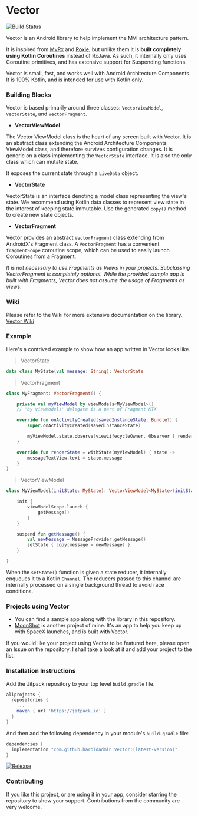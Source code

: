 # Vector

[![Build Status](https://travis-ci.com/haroldadmin/Vector.svg?branch=master)](https://travis-ci.com/haroldadmin/Vector)

Vector is an Android library to help implement the MVI architecture pattern. 

It is inspired from [MvRx](https://www.github.com/airbnb/mvrx) and [Roxie](https://github.com/ww-tech/roxie), but unlike them it is **built completely using Kotlin Coroutines** instead of RxJava. As such, it internally only uses Coroutine primitives, and has extensive support for Suspending functions.

Vector is small, fast, and works well with Android Architecture Components. It is 100% Kotlin, and is intended for use with Kotlin only.


### Building Blocks

Vector is based primarily around three classes: `VectorViewModel`, `VectorState`, and `VectorFragment`.

* **VectorViewModel**

The Vector ViewModel class is the heart of any screen built with Vector. It is an abstract class extending the Android Architecture Components ViewModel class, and therefore survives configuration changes. It is generic on a class implementing the `VectorState` interface. It is also the only class which can mutate state.

It exposes the current state through a `LiveData` object.

* **VectorState**

VectorState is an interface denoting a model class representing the view's state. We recommend using Kotlin data classes to represent view state in the interest of keeping state immutable. Use the generated `copy()` method to create new state objects.

* **VectorFragment**

Vector provides an abstract `VectorFragment` class extending from AndroidX's Fragment class. A `VectorFragment` has a convenient `fragmentScope` coroutine scope, which can be used to easily launch Coroutines from a Fragment. 

*It is not necessary to use Fragments as Views in your projects. Subclassing VectorFragment is completely optional. While the provided sample app is built with Fragments, Vector does not assume the usage of Fragments as views.*

### Wiki
Please refer to the Wiki for more extensive documentation on the library.
[Vector Wiki](https://github.com/haroldadmin/Vector/wiki)

### Example

Here's a contrived example to show how an app written in Vector looks like.

> VectorState

```kotlin
data class MyState(val message: String): VectorState
```

> VectorFragment

```kotlin
class MyFragment: VectorFragment() {

    private val myViewModel by viewModels<MyViewModel>() 
    // 'by viewModels' delegate is a part of Fragment KTX

    override fun onActivityCreated(savedInstanceState: Bundle?) {
        super.onActivityCreated(savedInstanceState)

        myViewModel.state.observe(viewLifecycleOwner, Observer { renderState() })
    }

    override fun renderState = withState(myViewModel) { state -> 
        messageTextView.text = state.message
    }
}
```

> VectorViewModel

```kotlin
class MyViewModel(initState: MyState): VectorViewModel<MyState>(initState) {

    init {
        viewModelScope.launch {
            getMessage()
        }
    }

    suspend fun getMessage() {
        val newMessage = MessageProvider.getMessage()
        setState { copy(message = newMessage) }
    }

}
```

When the `setState()` function is given a state reducer, it internally enqueues it to a Kotlin `Channel`. The reducers passed to this channel are internally processed on a single background thread to avoid race conditions.

### Projects using Vector
* You can find a sample app along with the library in this repository. 
* [MoonShot](https://www.github.com/haroldadmin/MoonShot) is another project of mine. It's an app to help you keep up with SpaceX launches, and is built with Vector.

If you would like your project using Vector to be featured here, please open an Issue on the repository. I shall take a look at it and add your project to the list.


### Installation Instructions

Add the Jitpack repository to your top level `build.gradle` file.
```groovy
allprojects {
  repositories {
    ...
    maven { url 'https://jitpack.io' }
  }
}
```

And then add the following dependency in your module's `build.gradle` file:

```groovy
dependencies {
  implementation "com.github.haroldadmin:Vector:(latest-version)"
}
```

[![Release](https://jitpack.io/v/haroldadmin/Vector.svg)](https://jitpack.io/#haroldadmin/Vector)

### Contributing
If you like this project, or are using it in your app, consider starring the repository to show your support.
Contributions from the community are very welcome.